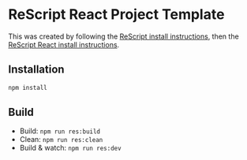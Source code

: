 # ReScript React Project Template

This was created by following the [ReScript install instructions](https://rescript-lang.org/docs/manual/latest/installation), then the [ReScript React install instructions](https://rescript-lang.org/docs/react/latest/installation).

## Installation

```sh
npm install
```

## Build

- Build: `npm run res:build`
- Clean: `npm run res:clean`
- Build & watch: `npm run res:dev`